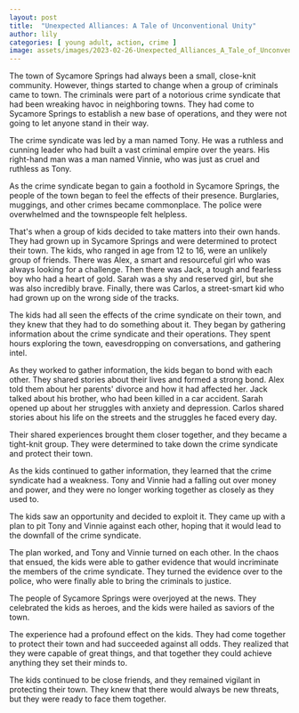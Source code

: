 ```yaml
---
layout: post
title:  "Unexpected Alliances: A Tale of Unconventional Unity"
author: lily
categories: [ young adult, action, crime ]
image: assets/images/2023-02-26-Unexpected_Alliances_A_Tale_of_Unconventional_Unity.png
---
```



The town of Sycamore Springs had always been a small, close-knit community. However, things started to change when a group of criminals came to town. The criminals were part of a notorious crime syndicate that had been wreaking havoc in neighboring towns. They had come to Sycamore Springs to establish a new base of operations, and they were not going to let anyone stand in their way.

The crime syndicate was led by a man named Tony. He was a ruthless and cunning leader who had built a vast criminal empire over the years. His right-hand man was a man named Vinnie, who was just as cruel and ruthless as Tony.

As the crime syndicate began to gain a foothold in Sycamore Springs, the people of the town began to feel the effects of their presence. Burglaries, muggings, and other crimes became commonplace. The police were overwhelmed and the townspeople felt helpless.

That's when a group of kids decided to take matters into their own hands. They had grown up in Sycamore Springs and were determined to protect their town. The kids, who ranged in age from 12 to 16, were an unlikely group of friends. There was Alex, a smart and resourceful girl who was always looking for a challenge. Then there was Jack, a tough and fearless boy who had a heart of gold. Sarah was a shy and reserved girl, but she was also incredibly brave. Finally, there was Carlos, a street-smart kid who had grown up on the wrong side of the tracks.

The kids had all seen the effects of the crime syndicate on their town, and they knew that they had to do something about it. They began by gathering information about the crime syndicate and their operations. They spent hours exploring the town, eavesdropping on conversations, and gathering intel.

As they worked to gather information, the kids began to bond with each other. They shared stories about their lives and formed a strong bond. Alex told them about her parents' divorce and how it had affected her. Jack talked about his brother, who had been killed in a car accident. Sarah opened up about her struggles with anxiety and depression. Carlos shared stories about his life on the streets and the struggles he faced every day.

Their shared experiences brought them closer together, and they became a tight-knit group. They were determined to take down the crime syndicate and protect their town.

As the kids continued to gather information, they learned that the crime syndicate had a weakness. Tony and Vinnie had a falling out over money and power, and they were no longer working together as closely as they used to.

The kids saw an opportunity and decided to exploit it. They came up with a plan to pit Tony and Vinnie against each other, hoping that it would lead to the downfall of the crime syndicate.

The plan worked, and Tony and Vinnie turned on each other. In the chaos that ensued, the kids were able to gather evidence that would incriminate the members of the crime syndicate. They turned the evidence over to the police, who were finally able to bring the criminals to justice.

The people of Sycamore Springs were overjoyed at the news. They celebrated the kids as heroes, and the kids were hailed as saviors of the town.

The experience had a profound effect on the kids. They had come together to protect their town and had succeeded against all odds. They realized that they were capable of great things, and that together they could achieve anything they set their minds to.

The kids continued to be close friends, and they remained vigilant in protecting their town. They knew that there would always be new threats, but they were ready to face them together. 
